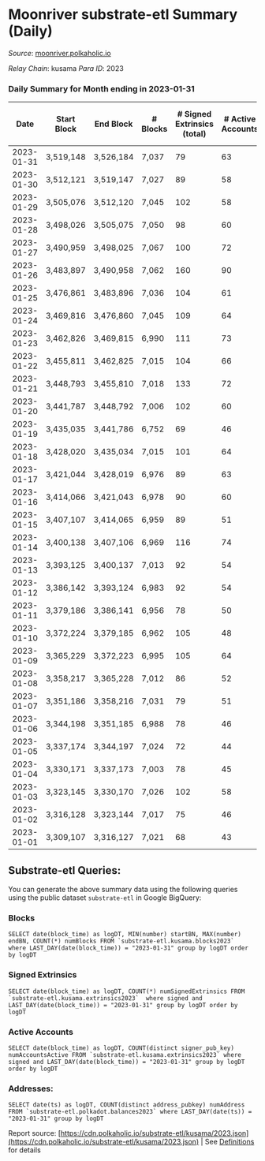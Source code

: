 # Moonriver substrate-etl Summary (Daily)

_Source_: [moonriver.polkaholic.io](https://moonriver.polkaholic.io)

*Relay Chain*: kusama
*Para ID*: 2023



### Daily Summary for Month ending in 2023-01-31


| Date | Start Block | End Block | # Blocks | # Signed Extrinsics (total) | # Active Accounts | # Passive | # New | # Addresses with Balances | # Events | # Transfers | # XCM Transfers In | # XCM Transfers Out |
| ---- | ----------- | --------- | -------- | --------------------------- | ----------------- | --------- | ----- | ------------------------- | -------- | ----------- | ------------------ | ------------------- |
| 2023-01-31 | 3,519,148 | 3,526,184 | 7,037  | 79 | 63 |  |  | 585,096 | 437,516 | 3,650 ($1,142,352.89) | 23 ($69,924.29) | 60 ($29,634.14) |
| 2023-01-30 | 3,512,121 | 3,519,147 | 7,027  | 89 | 58 |  |  | 586,948 | 561,727 | 6,041 ($2,439,753.29) | 47 ($51,804.04) | 96 ($130,274.10) |
| 2023-01-29 | 3,505,076 | 3,512,120 | 7,045  | 102 | 58 |  |  | 586,838 | 567,488 | 5,886 ($2,460,319.24) | 54 ($32,359.96) | 74 ($18,192.69) |
| 2023-01-28 | 3,498,026 | 3,505,075 | 7,050  | 98 | 60 |  |  | 586,742 | 513,910 | 4,279 ($1,095,704.81) | 36 ($33,380.21) | 71 ($29,801.09) |
| 2023-01-27 | 3,490,959 | 3,498,025 | 7,067  | 100 | 72 |  |  | 586,655 | 668,156 | 9,777 ($3,322,064.37) | 61 ($40,337.60) | 66 ($11,632.06) |
| 2023-01-26 | 3,483,897 | 3,490,958 | 7,062  | 160 | 90 |  |  | 586,564 | 559,096 | 5,555 ($3,650,465.10) | 30 ($38,705.93) | 59 ($36,320.42) |
| 2023-01-25 | 3,476,861 | 3,483,896 | 7,036  | 104 | 61 |  |  | 586,433 | 552,963 | 5,344 ($5,961,114.31) | 42 ($12,732.00) | 76 ($42,914.15) |
| 2023-01-24 | 3,469,816 | 3,476,860 | 7,045  | 109 | 64 |  |  | 586,289 | 591,590 | 6,844 ($2,395,458.77) | 64 ($81,523.20) | 67 ($34,637.48) |
| 2023-01-23 | 3,462,826 | 3,469,815 | 6,990  | 111 | 73 |  |  | 586,191 | 576,519 | 5,158 ($1,347,855.75) | 29 ($21,775.72) | 55 ($18,714.75) |
| 2023-01-22 | 3,455,811 | 3,462,825 | 7,015  | 104 | 66 |  |  | 586,064 | 546,825 | 5,011 ($2,349,522.93) | 26 ($29,867.88) | 58 ($282,574.39) |
| 2023-01-21 | 3,448,793 | 3,455,810 | 7,018  | 133 | 72 |  |  | 585,983 | 596,615 | 7,192 ($2,026,835.38) | 54 ($63,029.19) | 80 ($135,485.23) |
| 2023-01-20 | 3,441,787 | 3,448,792 | 7,006  | 102 | 60 |  |  | 585,901 | 500,430 | 6,300 ($1,442,213.18) | 54 ($48,010.67) | 87 ($46,356.16) |
| 2023-01-19 | 3,435,035 | 3,441,786 | 6,752  | 69 | 46 |  |  | 585,797 | 457,138 | 4,846 ($1,265,024.68) | 43 ($11,574.97) | 76 ($88,963.63) |
| 2023-01-18 | 3,428,020 | 3,435,034 | 7,015  | 101 | 64 |  |  | 585,705 | 617,769 | 12,798 ($4,849,995.17) | 108 ($49,035.61) | 132 ($51,156.33) |
| 2023-01-17 | 3,421,044 | 3,428,019 | 6,976  | 89 | 63 |  |  | 585,596 | 529,133 | 5,962 ($1,456,141.71) | 78 ($210,244.26) | 138 ($159,642.63) |
| 2023-01-16 | 3,414,066 | 3,421,043 | 6,978  | 90 | 60 |  |  | 585,515 | 475,662 | 5,158 ($1,112,275.16) | 48 ($16,590.90) | 74 ($26,198.72) |
| 2023-01-15 | 3,407,107 | 3,414,065 | 6,959  | 89 | 51 |  |  | 585,335 | 511,196 | 5,732 ($1,720,110.88) | 75 ($9,338.11) | 84 ($11,760.90) |
| 2023-01-14 | 3,400,138 | 3,407,106 | 6,969  | 116 | 74 |  |  | 585,278 | 702,506 | 8,964 ($3,803,566.15) | 64 ($31,495.51) | 109 ($214,778.50) |
| 2023-01-13 | 3,393,125 | 3,400,137 | 7,013  | 92 | 54 |  |  | 585,200 | 562,503 | 6,228 ($1,915,708.24) | 73 ($12,877.94) | 72 ($17,126.22) |
| 2023-01-12 | 3,386,142 | 3,393,124 | 6,983  | 92 | 54 |  |  | 585,102 | 584,209 | 5,505 ($1,313,211.25) | 54 ($28,274.57) | 69 ($12,848.53) |
| 2023-01-11 | 3,379,186 | 3,386,141 | 6,956  | 78 | 50 |  |  | 584,996 | 537,968 | 4,184 ($939,342.18) | 43 ($15,617.85) | 57 ($16,357.95) |
| 2023-01-10 | 3,372,224 | 3,379,185 | 6,962  | 105 | 48 |  |  | 584,900 | 505,337 | 4,855 ($1,037,170.60) | 43 ($26,280.84) | 53 ($21,009.90) |
| 2023-01-09 | 3,365,229 | 3,372,223 | 6,995  | 105 | 64 |  |  | 584,802 | 570,252 | 4,920 ($955,558.01) | 53 ($19,478.66) | 65 ($14,666.47) |
| 2023-01-08 | 3,358,217 | 3,365,228 | 7,012  | 86 | 52 |  |  | 584,716 | 437,277 | 3,417 ($573,566.76) | 22 ($9,281.60) | 64 ($8,756.20) |
| 2023-01-07 | 3,351,186 | 3,358,216 | 7,031  | 79 | 51 |  |  | 584,640 | 417,505 | 3,523 ($769,038.95) | 24 ($18,077.30) | 38 ($9,961.60) |
| 2023-01-06 | 3,344,198 | 3,351,185 | 6,988  | 78 | 46 |  |  | 584,568 | 438,052 | 3,183 ($642,236.61) | 29 ($46,868.23) | 40 ($27,087.36) |
| 2023-01-05 | 3,337,174 | 3,344,197 | 7,024  | 72 | 44 |  |  | 584,471 | 448,168 | 3,579 ($609,503.31) | 30 ($40,915.41) | 55 ($26,946.44) |
| 2023-01-04 | 3,330,171 | 3,337,173 | 7,003  | 78 | 45 |  |  | 584,351 | 483,485 | 5,609 ($752,944.51) | 44 ($63,530.02) | 52 ($148,548.03) |
| 2023-01-03 | 3,323,145 | 3,330,170 | 7,026  | 102 | 58 |  |  | 584,269 | 460,972 | 3,457 ($1,169,747.62) | 23 ($29,020.52) | 58 ($43,345.83) |
| 2023-01-02 | 3,316,128 | 3,323,144 | 7,017  | 75 | 46 |  |  | 584,170 | 456,598 | 3,508 ($971,425.96) | 47 ($34,964.53) | 76 ($18,767.46) |
| 2023-01-01 | 3,309,107 | 3,316,127 | 7,021  | 68 | 43 |  |  | 584,058 | 499,891 | 5,141 ($1,218,836.67) | 88 ($30,395.18) | 86 ($25,562.58) |

## Substrate-etl Queries:
You can generate the above summary data using the following queries using the public dataset `substrate-etl` in Google BigQuery:


### Blocks
```
SELECT date(block_time) as logDT, MIN(number) startBN, MAX(number) endBN, COUNT(*) numBlocks FROM `substrate-etl.kusama.blocks2023`  where LAST_DAY(date(block_time)) = "2023-01-31" group by logDT order by logDT
```


### Signed Extrinsics
```
SELECT date(block_time) as logDT, COUNT(*) numSignedExtrinsics FROM `substrate-etl.kusama.extrinsics2023`  where signed and LAST_DAY(date(block_time)) = "2023-01-31" group by logDT order by logDT
```


### Active Accounts
```
SELECT date(block_time) as logDT, COUNT(distinct signer_pub_key) numAccountsActive FROM `substrate-etl.kusama.extrinsics2023` where signed and LAST_DAY(date(block_time)) = "2023-01-31" group by logDT order by logDT
```


### Addresses:
```
SELECT date(ts) as logDT, COUNT(distinct address_pubkey) numAddress FROM `substrate-etl.polkadot.balances2023` where LAST_DAY(date(ts)) = "2023-01-31" group by logDT
```



Report source: [https://cdn.polkaholic.io/substrate-etl/kusama/2023.json](https://cdn.polkaholic.io/substrate-etl/kusama/2023.json) | See [Definitions](/DEFINITIONS.md) for details
